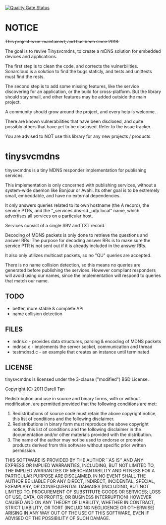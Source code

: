 [![Quality Gate Status](https://sonarcloud.io/api/project_badges/measure?project=tinysvcmdns-ng_tinysvcmdns&metric=alert_status)](https://sonarcloud.io/dashboard?id=tinysvcmdns-ng_tinysvcmdns)

NOTICE
=======

~~This project is un-maintained, and has been since 2013.~~

The goal is to revive Tinysvcmdns, to create a mDNS solution for embedded devices and applications.

The first step is to clean the code, and corrects the vulnerbilities. Sonarcloud is a solution to find the bugs staticly, and tests and unittests must find the rests.

The second step is to add some missing features, like the service discovering for an application, or the build for cross-platform. But the library should stay small, and other features may be added outside the main project.

A community should grow around the project, and every help is welcome.


There are known vulnerabilities that have been disclosed, and quite possibly 
others that have yet to be disclosed. Refer to the issue tracker.

You are advised to NOT use this library for any new projects / products.


tinysvcmdns
============
tinysvcmdns is a tiny MDNS responder implementation for publishing services.

This implementation is only concerned with publishing services, without a 
system-wide daemon like Bonjour or Avahi. Its other goal is to be extremely 
small, embeddable, and have no external dependencies.

It only answers queries related to its own hostname (the A record), the 
service PTRs, and the "_services.dns-sd._udp.local" name, which advertises 
all services on a particular host.

Services consist of a single SRV and TXT record.

Decoding of MDNS packets is only done to retrieve the questions and answer RRs.
The purpose for decoding answer RRs is to make sure the service PTR is not 
sent out if it is already included in the answer RRs.

It also only utilizes multicast packets, so no "QU" queries are accepted.

There is no name collision detection, so this means no queries are generated
before publishing the services. However compliant responders will avoid using 
our names, since the implementation will respond to queries that match our 
name.


TODO
-----
 * better, more stable & complete API
 * name collision detection


FILES
------
 * mdns.c - provides data structures, parsing & encoding of MDNS packets
 * mdnsd.c - implements the server socket, communication and thread
 * testmdnsd.c - an example that creates an instance until terminated


LICENSE
--------
tinysvcmdns is licensed under the 3-clause ("modified") BSD License.

Copyright (C) 2011 Darell Tan

Redistribution and use in source and binary forms, with or without
modification, are permitted provided that the following conditions
are met:

1. Redistributions of source code must retain the above copyright
   notice, this list of conditions and the following disclaimer.
2. Redistributions in binary form must reproduce the above copyright
   notice, this list of conditions and the following disclaimer in the
   documentation and/or other materials provided with the distribution.
3. The name of the author may not be used to endorse or promote products
   derived from this software without specific prior written permission.

THIS SOFTWARE IS PROVIDED BY THE AUTHOR ``AS IS'' AND ANY EXPRESS OR
IMPLIED WARRANTIES, INCLUDING, BUT NOT LIMITED TO, THE IMPLIED WARRANTIES
OF MERCHANTABILITY AND FITNESS FOR A PARTICULAR PURPOSE ARE DISCLAIMED.
IN NO EVENT SHALL THE AUTHOR BE LIABLE FOR ANY DIRECT, INDIRECT,
INCIDENTAL, SPECIAL, EXEMPLARY, OR CONSEQUENTIAL DAMAGES (INCLUDING, BUT
NOT LIMITED TO, PROCUREMENT OF SUBSTITUTE GOODS OR SERVICES; LOSS OF USE,
DATA, OR PROFITS; OR BUSINESS INTERRUPTION) HOWEVER CAUSED AND ON ANY
THEORY OF LIABILITY, WHETHER IN CONTRACT, STRICT LIABILITY, OR TORT
(INCLUDING NEGLIGENCE OR OTHERWISE) ARISING IN ANY WAY OUT OF THE USE OF
THIS SOFTWARE, EVEN IF ADVISED OF THE POSSIBILITY OF SUCH DAMAGE.

